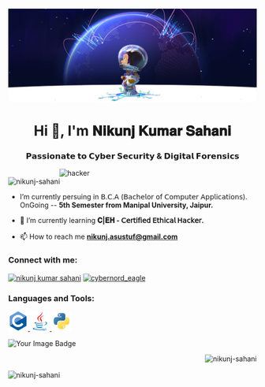 ![logo](https://github.com/Nikunj-Sahani/Nikunj-Sahani/blob/main/Banner1.jpg)
<h1 align="center">Hi 👋, I'm 𝐍𝐢𝐤𝐮𝐧𝐣 𝐊𝐮𝐦𝐚𝐫 𝐒𝐚𝐡𝐚𝐧𝐢</h1>
<h3 align="center">𝗣𝗮𝘀𝘀𝗶𝗼𝗻𝗮𝘁𝗲 𝘁𝗼 𝗖𝘆𝗯𝗲𝗿 𝗦𝗲𝗰𝘂𝗿𝗶𝘁𝘆 & 𝗗𝗶𝗴𝗶𝘁𝗮𝗹 𝗙𝗼𝗿𝗲𝗻𝘀𝗶𝗰𝘀</h3>

<img align="right" alt ="hacker" width="400" src="https://camo.githubusercontent.com/2366b34bb903c09617990fb5fff4622f3e941349e846ddb7e73df872a9d21233/68747470733a2f2f63646e2e6472696262626c652e636f6d2f75736572732f3733303730332f73637265656e73686f74732f363538313234332f6176656e746f2e676966">

<p align="left"> <img src="https://komarev.com/ghpvc/?username=nikunj-sahani&label=Profile%20views&color=0e75b6&style=flat" alt="nikunj-sahani" /> </p>

- I’m currently persuing in 𝖡.𝖢.𝖠 (𝖡𝖺𝖼𝗁𝖾𝗅𝗈𝗋 𝗈𝖿 𝖢𝗈𝗆𝗉𝗎𝗍𝖾𝗋 𝖠𝗉𝗉𝗅𝗂𝖼𝖺𝗍𝗂𝗈𝗇𝗌). OnGoing -- **5th Semester from Manipal University, Jaipur.**

- 🌱 I’m currently learning **𝐂|𝐄𝐇 - 𝖢𝖾𝗋𝗍𝗂𝖿𝗂𝖾𝖽 𝖤𝗍𝗁𝗂𝖼𝖺𝗅 𝖧𝖺𝖼𝗄𝖾𝗋.**

- 📫 How to reach me **nikunj.asustuf@gmail.com**

<h3 align="left">Connect with me:</h3>
<p align="left">
<a href="https://linkedin.com/in/nikunj kumar sahani" target="blank"><img align="center" src="https://raw.githubusercontent.com/rahuldkjain/github-profile-readme-generator/master/src/images/icons/Social/linked-in-alt.svg" alt="nikunj kumar sahani" height="30" width="40" /></a>
<a href="https://instagram.com/cybernord_eagle" target="blank"><img align="center" src="https://raw.githubusercontent.com/rahuldkjain/github-profile-readme-generator/master/src/images/icons/Social/instagram.svg" alt="cybernord_eagle" height="30" width="40" /></a>
</p>

<h3 align="left">Languages and Tools:</h3>
<p align="left"> <a href="https://www.cprogramming.com/" target="_blank" rel="noreferrer"> <img src="https://raw.githubusercontent.com/devicons/devicon/master/icons/c/c-original.svg" alt="c" width="40" height="40"/> </a> <a href="https://www.java.com" target="_blank" rel="noreferrer"> <img src="https://raw.githubusercontent.com/devicons/devicon/master/icons/java/java-original.svg" alt="java" width="40" height="40"/> </a> <a href="https://www.python.org" target="_blank" rel="noreferrer"> <img src="https://raw.githubusercontent.com/devicons/devicon/master/icons/python/python-original.svg" alt="python" width="40" height="40"/> </a> </p>
<img align "left" src="https://tryhackme-badges.s3.amazonaws.com/nikunjsahani.png" alt="Your Image Badge" /></p>

<p>&nbsp;<img align="right" src="https://github-readme-stats.vercel.app/api?username=nikunj-sahani&show_icons=true&locale=en" alt="nikunj-sahani" /></p>

<p><img align="center" src="https://github-readme-streak-stats.herokuapp.com/?user=nikunj-sahani&" alt="nikunj-sahani" /></p>
